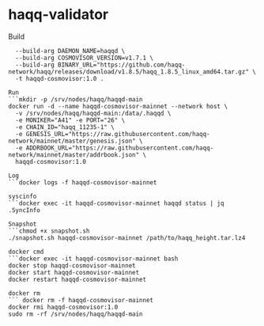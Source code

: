# haqq-validator

Build
```docker build \
  --build-arg DAEMON_NAME=haqqd \
  --build-arg COSMOVISOR_VERSION=v1.7.1 \
  --build-arg BINARY_URL="https://github.com/haqq-network/haqq/releases/download/v1.8.5/haqq_1.8.5_linux_amd64.tar.gz" \
  -t haqqd-cosmovisor:1.0 .

Run
```mkdir -p /srv/nodes/haqq/haqqd-main
docker run -d --name haqqd-cosmovisor-mainnet --network host \
  -v /srv/nodes/haqq/haqqd-main:/data/.haqqd \
  -e MONIKER="A41" -e PORT="26" \
  -e CHAIN_ID="haqq_11235-1" \
  -e GENESIS_URL="https://raw.githubusercontent.com/haqq-network/mainnet/master/genesis.json" \
  -e ADDRBOOK_URL="https://raw.githubusercontent.com/haqq-network/mainnet/master/addrbook.json" \
  haqqd-cosmovisor:1.0

Log
```docker logs -f haqqd-cosmovisor-mainnet

syscinfo
```docker exec -it haqqd-cosmovisor-mainnet haqqd status | jq .SyncInfo

Snapshot
```chmod +x snapshot.sh
./snapshot.sh haqqd-cosmovisor-mainnet /path/to/haqq_height.tar.lz4

docker cmd
```docker exec -it haqqd-cosmovisor-mainnet bash
docker stop haqqd-cosmovisor-mainnet
docker start haqqd-cosmovisor-mainnet
docker restart haqqd-cosmovisor-mainnet

docker rm
``` docker rm -f haqqd-cosmovisor-mainnet
docker rmi haqqd-cosmovisor:1.0
sudo rm -rf /srv/nodes/haqq/haqqd-main
